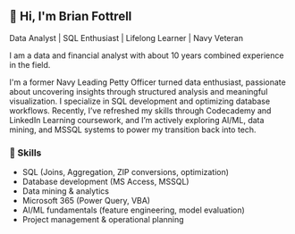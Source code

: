 ## 👋 Hi, I'm Brian Fottrell
Data Analyst | SQL Enthusiast | Lifelong Learner | Navy Veteran

I am a data and financial analyst with about 10 years combined experience in the field.

I'm a former Navy Leading Petty Officer turned data enthusiast, passionate about uncovering insights through structured analysis and meaningful visualization. I specialize in SQL development and optimizing database workflows. Recently, I’ve refreshed my skills through Codecademy and LinkedIn Learning coursework, and I’m actively exploring AI/ML, data mining, and MSSQL systems to power my transition back into tech.

### 🧠 Skills
- SQL (Joins, Aggregation, ZIP conversions, optimization)
- Database development (MS Access, MSSQL)
- Data mining & analytics
- Microsoft 365 (Power Query, VBA)
- AI/ML fundamentals (feature engineering, model evaluation)
- Project management & operational planning


<!--
**bfottrell/bfottrell** is a ✨ _special_ ✨ repository because its `README.md` (this file) appears on your GitHub profile.

Here are some ideas to get you started:

- 🔭 I’m currently working on ...
- 🌱 I’m currently learning ...
- 👯 I’m looking to collaborate on ...
- 🤔 I’m looking for help with ...
- 💬 Ask me about ...
- 📫 How to reach me: ...
- 😄 Pronouns: ...
- ⚡ Fun fact: ...
-->
